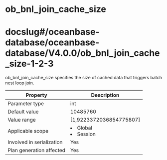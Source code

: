 ob_bnl_join_cache_size
===========================================
# docslug#/oceanbase-database/oceanbase-database/V4.0.0/ob_bnl_join_cache_size-1-2-3
ob_bnl_join_cache_size specifies the size of cached data that triggers batch nest loop join.


| **Property** | **Description** |
|----------|------------------------------------------------------------------------------------------------------------|
| Parameter type | int |
| Default value | 10485760 |
| Value range | [1,9223372036854775807] |
| Applicable scope | <li> Global   <li> Session |
| Involved in serialization | Yes |
| Plan generation affected | Yes |


